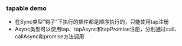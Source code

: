 ### tapable demo

- 在Sync类型“钩子”下执行的插件都是顺序执行的，只能使用tap注册
- Async类型可以使用tap、tapAsync和tapPromise注册，分别通过call、callAsync和promise方法调用